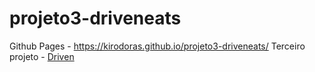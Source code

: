 # projeto3-driveneats
Github Pages - https://kirodoras.github.io/projeto3-driveneats/
Terceiro projeto - [Driven](https://www.driven.com.br/)
